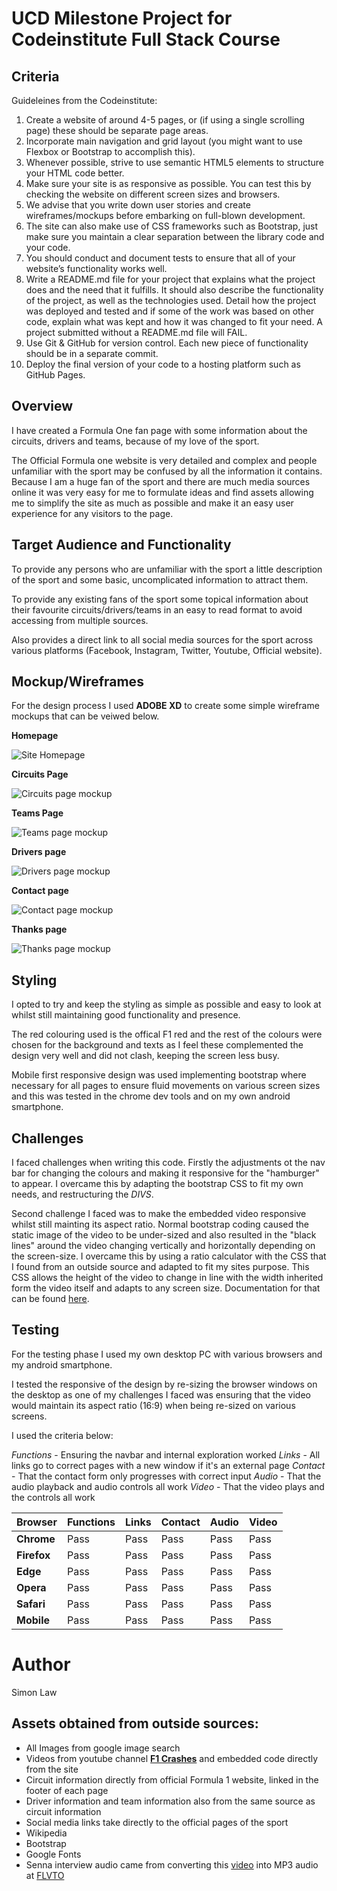 # UCD Milestone Project for Codeinstitute Full Stack Course

## Criteria

Guideleines from the Codeinstitute:

1. Create a website of around 4-5 pages, or (if using a single scrolling page) these should be separate page areas.
2. Incorporate main navigation and grid layout (you might want to use Flexbox or Bootstrap to accomplish this).
3. Whenever possible, strive to use semantic HTML5 elements to structure your HTML code better.
4. Make sure your site is as responsive as possible. You can test this by checking the website on different screen sizes and browsers.
5. We advise that you write down user stories and create wireframes/mockups before embarking on full-blown development.
6. The site can also make use of CSS frameworks such as Bootstrap, just make sure you maintain a clear separation between the library code and your code.
7. You should conduct and document tests to ensure that all of your website’s functionality works well.
8. Write a README.md file for your project that explains what the project does and the need that it fulfills. It should also describe the functionality of the project, as well as the technologies used. Detail how the project was deployed and tested and if some of the work was based on other code, explain what was kept and how it was changed to fit your need. A project submitted without a README.md file will FAIL.
9. Use Git & GitHub for version control. Each new piece of functionality should be in a separate commit.
10. Deploy the final version of your code to a hosting platform such as GitHub Pages.

## Overview

I have created a Formula One fan page with some information about the circuits, drivers and teams, because of my love of the sport.

The Official Formula one website is very detailed and complex and people unfamiliar with the sport may be confused by all the information it contains. Because I am a huge fan of the sport and there are much media sources online it was very
easy for me to formulate ideas and find assets allowing me to simplify the site as much as possible and make it an easy user experience for any visitors to the page. 

## Target Audience and Functionality

To provide any persons who are unfamiliar with the sport a little description of the sport and some basic, uncomplicated information to attract them.

To provide any existing fans of the sport some topical information about their favourite circuits/drivers/teams in an easy to read format to avoid accessing from multiple sources.

Also provides a direct link to all social media sources for the sport across various platforms (Facebook, Instagram, Twitter, Youtube, Official website).


## Mockup/Wireframes

For the design process I used **ADOBE XD** to create some simple wireframe mockups that can be veiwed below.

**Homepage**


![Site Homepage](md-images/Homepage.jpg "Homepage")


**Circuits Page**


![Circuits page mockup](md-images/Circuits.jpg "Circuits")


**Teams Page**


![Teams page mockup](md-images/Teams.jpg "Teams")


**Drivers page**


![Drivers page mockup](md-images/Drivers.jpg "Drivers")


**Contact page**


![Contact page mockup](md-images/Contact.jpg "Contact")


**Thanks page**


![Thanks page mockup](md-images/Thanks.jpg "Thanks")


## Styling

I opted to try and keep the styling as simple as possible and easy to look at whilst still maintaining good functionality and presence.

The red colouring used is the offical F1 red and the rest of the colours were chosen for the background and texts as I feel these complemented the design very well and did not clash, keeping the screen less busy.

Mobile first responsive design was used implementing bootstrap where necessary for all pages to ensure fluid movements on various screen sizes and this was tested in the chrome dev tools and on my own android smartphone.


## Challenges

I faced challenges when writing this code. Firstly the adjustments ot the nav bar for changing the colours and making it responsive for the "hamburger" to appear. I overcame this by adapting the bootstrap CSS to fit my own needs, and
restructuring the *DIVS*.

Second challenge I faced was to make the embedded video responsive whilst still mainting its aspect ratio. Normal bootstrap coding caused the static image of the video to be under-sized and also resulted in the "black lines"
around the video changing vertically and horizontally depending on the screen-size. I overcame this by using a ratio calculator with the CSS that I found from an outside source and adapted to fit my sites purpose. This CSS allows the
height of the video to change in line with the width inherited form the video itself and adapts to any screen size. Documentation for that can be found [here](https://css-tricks.com/NetMag/FluidWidthVideo/Article-FluidWidthVideo.php).


## Testing


 For the testing phase I used my own desktop PC with various browsers and my android smartphone.
 
 I tested the responsive of the design by re-sizing the browser windows on the desktop as one of my challenges I faced was ensuring that the video would maintain its aspect ratio (16:9) when being re-sized on various screens.
 
 I used the criteria below:
 
 *Functions* - Ensuring the navbar and internal exploration worked
 *Links* - All links go to correct pages with a new window if it's an external page
 *Contact* - That the contact form only progresses with correct input
 *Audio* - That the audio playback and audio controls all work
 *Video* - That the video plays and the controls all work

Browser | Functions | Links | Contact | Audio | Video
--- | --- | --- | --- | --- | --- 
**Chrome** | Pass | Pass | Pass | Pass | Pass
**Firefox** | Pass | Pass | Pass | Pass | Pass
**Edge** | Pass | Pass | Pass | Pass | Pass
**Opera** | Pass | Pass | Pass | Pass | Pass
**Safari** | Pass | Pass | Pass | Pass | Pass 
**Mobile** | Pass | Pass | Pass | Pass | Pass


# Author

Simon Law

## Assets obtained from outside sources:

* All Images from google image search
* Videos from youtube channel [**F1 Crashes**](https://www.youtube.com/channel/UC5vU-xt5wvm5LD8EPZIsozw) and embedded code directly from the site
* Circuit information directly from official Formula 1 website, linked in the footer of each page
* Driver information and team information also from the same source as circuit information
* Social media links take directly to the official pages of the sport
* Wikipedia
* Bootstrap
* Google Fonts
* Senna interview audio came from converting this [video](https://www.youtube.com/watch?v=ko94oniszuA) into MP3 audio at [FLVTO](https://www.flvto.com)